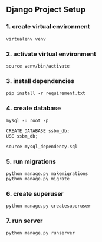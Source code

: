 ## Django Project Setup 

### 1. create virtual environment
```
virtualenv venv
```

### 2. activate virtual environment
```
source venv/bin/activate
```

### 3. install dependencies
```
pip install -r requirement.txt
```

### 4. create database
```
mysql -u root -p
```
```
CREATE DATABASE ssbm_db;
USE ssbm_db;
```
```
source mysql_dependency.sql
```

### 5. run migrations
```
python manage.py makemigrations
python manage.py migrate
```

### 6. create superuser
```
python manage.py createsuperuser
```

### 7. run server
```
python manage.py runserver
```

